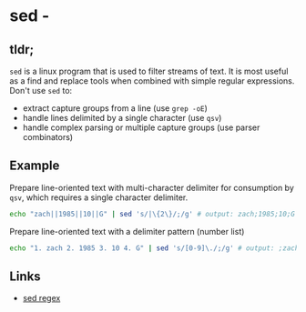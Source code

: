 # sed -

## tldr;

`sed` is a linux program that is used to filter streams of text. It is most
useful as a find and replace tools when combined with simple regular
expressions. Don't use `sed` to:

- extract capture groups from a line (use `grep -oE`)
- handle lines delimited by a single character (use `qsv`)
- handle complex parsing or multiple capture groups (use parser combinators)

## Example

Prepare line-oriented text with multi-character delimiter for consumption by
`qsv`, which requires a single character delimiter.

```sh
echo "zach||1985||10||G" | sed 's/|\{2\}/;/g' # output: zach;1985;10;G
```

Prepare line-oriented text with a delimiter pattern (number list)

```sh
echo "1. zach 2. 1985 3. 10 4. G" | sed 's/[0-9]\./;/g' # output: ;zach;1985;10;G
```

## Links

- [sed regex](https://www.gnu.org/software/sed/manual/html_node/Regular-Expressions.html)
